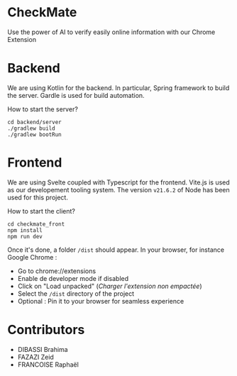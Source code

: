# CheckMate
Use the power of AI to verify easily online information with our Chrome Extension

# Backend

We are using Kotlin for the backend. In particular, Spring framework to build the server. Gardle is used for build automation.

How to start the server?
```
cd backend/server
./gradlew build
./gradlew bootRun
```


# Frontend

We are using Svelte coupled with Typescript for the frontend. Vite.js is used as our developement tooling system. The version `v21.6.2` of Node has been used for this project.

How to start the client?

```
cd checkmate_front
npm install
npm run dev
```

Once it's done, a folder `/dist` should appear. In your browser, for instance Google Chrome : 
- Go to chrome://extensions 
- Enable de developer mode if disabled
- Click on "Load unpacked" (*Charger l'extension non empactée*)
- Select the `/dist` directory of the project
- Optional : Pin it to your browser for seamless experience


# Contributors
- DIBASSI Brahima
- FAZAZI Zeid
- FRANCOISE Raphaël